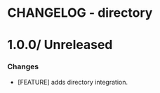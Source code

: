 # CHANGELOG - directory

1.0.0/ Unreleased
==================

### Changes

* [FEATURE] adds directory integration.
